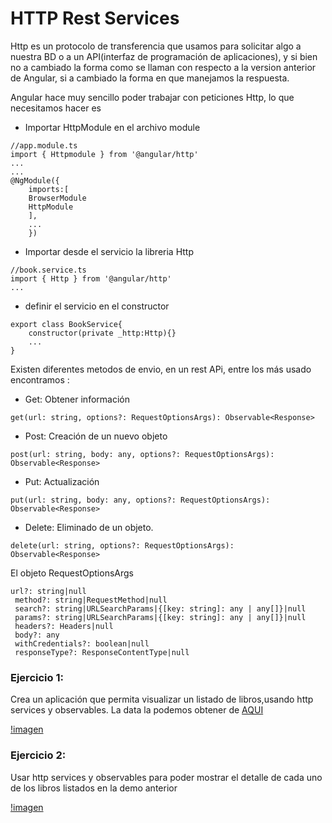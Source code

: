 # HTTP Rest Services

Http es un protocolo de transferencia que usamos para solicitar algo a nuestra BD
o a un API(interfaz de programación de aplicaciones), y si bien no a cambiado la forma como se llaman
con respecto a la version anterior de Angular, si a cambiado la forma en que manejamos la respuesta.

Angular hace muy sencillo poder trabajar con peticiones Http, lo que necesitamos hacer es

* Importar HttpModule en el archivo module
```
//app.module.ts
import { Httpmodule } from '@angular/http'
...
...
@NgModule({
    imports:[
    BrowserModule
    HttpModule
    ],
    ...
    })
```
* Importar desde el servicio la libreria Http
```
//book.service.ts
import { Http } from '@angular/http'
...
```
* definir el servicio en el constructor
```
export class BookService{
    constructor(private _http:Http){}
    ...
}
```
Existen diferentes metodos de envio, en un rest APi, entre los más usado encontramos :
* Get: Obtener información
```
get(url: string, options?: RequestOptionsArgs): Observable<Response>
```

* Post: Creación de un nuevo objeto
```
post(url: string, body: any, options?: RequestOptionsArgs): Observable<Response>
```
* Put: Actualización
```
put(url: string, body: any, options?: RequestOptionsArgs): Observable<Response>
```
* Delete: Eliminado de un objeto.
```
delete(url: string, options?: RequestOptionsArgs): Observable<Response>
```

El objeto RequestOptionsArgs
```
url?: string|null
 method?: string|RequestMethod|null
 search?: string|URLSearchParams|{[key: string]: any | any[]}|null
 params?: string|URLSearchParams|{[key: string]: any | any[]}|null
 headers?: Headers|null
 body?: any
 withCredentials?: boolean|null
 responseType?: ResponseContentType|null
```

### Ejercicio 1:
Crea un aplicación que permita visualizar un listado de libros,usando http services y observables. La data la podemos obtener de [AQUI](https://raw.githubusercontent.com/DeybeeCZ/rp_capa/master/extras/books.json)

[!imagen](https://raw.githubusercontent.com/DeybeeCZ/rp_capa/master/Conceptos/img/book_store_actual.png)

### Ejercicio 2:
Usar http services y observables para poder mostrar el detalle de cada uno de los libros listados en la demo anterior

[!imagen](https://raw.githubusercontent.com/DeybeeCZ/rp_capa/master/Conceptos/img/detalle_book.png)
